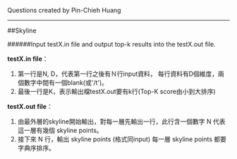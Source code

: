 Questions created by Pin-Chieh Huang
*****

##Skyline

######Input testX.in file and output top-k results into the testX.out file.

**testX.in file**：
1. 第一行是N, D，代表第一行之後有Ｎ行input資料， 每行資料有D個維度，兩個數字中間有一個blank(或'/t')。</br>
2. 最後一行是K，表示輸出檔testX.out要有k行(Top-K score由小到大排序)</br>


**testX.out file**：
1. 由最外層的skyline開始輸出，對每一層先輸出一行，此行含一個數字 N 代表這一層有幾個 skyline points。
2. 接下來 N 行，輸出 skyline points (格式同input)
每一層 skyline points 都要字典序排序。